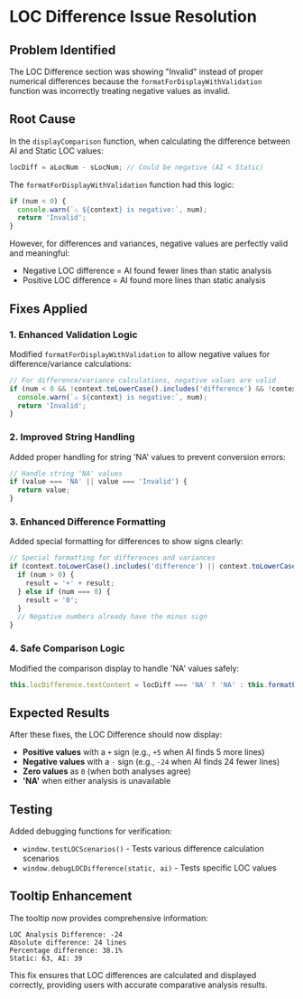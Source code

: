 # LOC Difference Issue Resolution

## Problem Identified
The LOC Difference section was showing "Invalid" instead of proper numerical differences because the `formatForDisplayWithValidation` function was incorrectly treating negative values as invalid.

## Root Cause
In the `displayComparison` function, when calculating the difference between AI and Static LOC values:
```javascript
locDiff = aLocNum - sLocNum; // Could be negative (AI < Static)
```

The `formatForDisplayWithValidation` function had this logic:
```javascript
if (num < 0) {
  console.warn(`⚠️ ${context} is negative:`, num);
  return 'Invalid';
}
```

However, for differences and variances, negative values are perfectly valid and meaningful:
- Negative LOC difference = AI found fewer lines than static analysis
- Positive LOC difference = AI found more lines than static analysis

## Fixes Applied

### 1. Enhanced Validation Logic
Modified `formatForDisplayWithValidation` to allow negative values for difference/variance calculations:
```javascript
// For difference/variance calculations, negative values are valid
if (num < 0 && !context.toLowerCase().includes('difference') && !context.toLowerCase().includes('variance')) {
  console.warn(`⚠️ ${context} is negative:`, num);
  return 'Invalid';
}
```

### 2. Improved String Handling
Added proper handling for string 'NA' values to prevent conversion errors:
```javascript
// Handle string 'NA' values
if (value === 'NA' || value === 'Invalid') {
  return value;
}
```

### 3. Enhanced Difference Formatting
Added special formatting for differences to show signs clearly:
```javascript
// Special formatting for differences and variances
if (context.toLowerCase().includes('difference') || context.toLowerCase().includes('variance')) {
  if (num > 0) {
    result = '+' + result;
  } else if (num === 0) {
    result = '0';
  }
  // Negative numbers already have the minus sign
}
```

### 4. Safe Comparison Logic
Modified the comparison display to handle 'NA' values safely:
```javascript
this.locDifference.textContent = locDiff === 'NA' ? 'NA' : this.formatForDisplayWithValidation(locDiff, 'LOC Difference');
```

## Expected Results
After these fixes, the LOC Difference should now display:
- **Positive values** with a `+` sign (e.g., `+5` when AI finds 5 more lines)
- **Negative values** with a `-` sign (e.g., `-24` when AI finds 24 fewer lines)
- **Zero values** as `0` (when both analyses agree)
- **'NA'** when either analysis is unavailable

## Testing
Added debugging functions for verification:
- `window.testLOCScenarios()` - Tests various difference calculation scenarios
- `window.debugLOCDifference(static, ai)` - Tests specific LOC values

## Tooltip Enhancement
The tooltip now provides comprehensive information:
```
LOC Analysis Difference: -24
Absolute difference: 24 lines
Percentage difference: 38.1%
Static: 63, AI: 39
```

This fix ensures that LOC differences are calculated and displayed correctly, providing users with accurate comparative analysis results.
